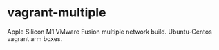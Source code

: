 # vagrant-multiple
Apple Silicon M1 VMware Fusion multiple network build. Ubuntu-Centos vagrant arm boxes.
